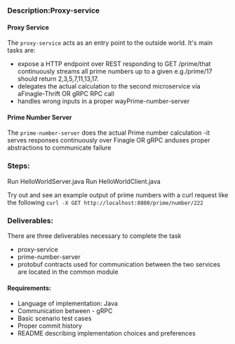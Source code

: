 ### Description:Proxy-service

#### Proxy Service
The `proxy-service` acts as an entry point to the outside world. It's main tasks are:

* expose a HTTP endpoint over REST responding to ​GET /prime/<number>​ that continuously streams all prime numbers up to a given <number> e.g./prime/17 should return 2,3,5,7,11,13,17.
* delegates the actual calculation to the second microservice via aFinagle-Thrift OR gRPC RPC call
* handles wrong inputs in a proper wayPrime-number-server

#### Prime Number Server 
The `prime-number-server` does the actual Prime number calculation -it serves responses continuously over Finagle OR gRPC anduses proper abstractions to communicate failure

### Steps:
Run HelloWorldServer.java
Run HelloWorldClient.java

Try out and see an example output of prime numbers with a curl request like the following 
` curl -X GET http://localhost:8080/prime/number/222 ` 

### Deliverables:

There are three deliverables necessary to complete the task
* proxy-service
* prime-number-server
* protobuf contracts used for communication between the two services are located in the common module

#### Requirements:
* Language of implementation: Java
* Communication between - gRPC
* Basic scenario test cases
* Proper commit history
* README describing implementation choices and preferences
